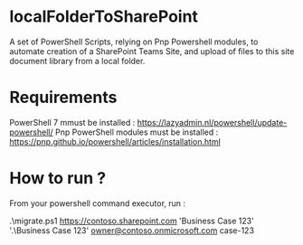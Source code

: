 # localFolderToSharePoint

A set of PowerShell Scripts, relying on Pnp Powershell modules, to automate creation of a SharePoint Teams Site, and upload of files to this site document library from a local folder.

# Requirements
PowerShell 7 mmust be installed : https://lazyadmin.nl/powershell/update-powershell/
Pnp PowerShell modules must be installed : https://pnp.github.io/powershell/articles/installation.html

# How to run ?
From your powershell command executor, run :

.\migrate.ps1 https://contoso.sharepoint.com 'Business Case 123' '.\Business Case 123\' owner@contoso.onmicrosoft.com case-123
